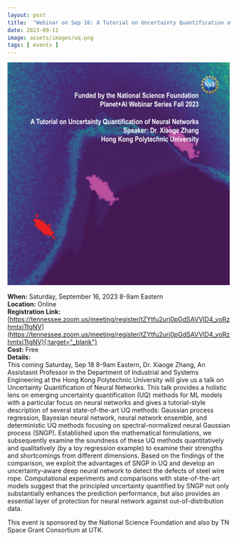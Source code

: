 ```yaml
---
layout: post
title:  "Webinar on Sep 16: A Tutorial on Uncertainty Quantification of Neural Networks"
date: 2023-09-11
image: assets/images/uq.png
tags: [ events ]
---
```

<img width=500 src="/assets/images/uq_zhang.png" class="img-fluid" alt="webinar" />   

**When:** Saturday, September 16, 2023 8-9am Eastern   
**Location:** Online   
**Registration Link:** [https://tennessee.zoom.us/meeting/register/tZYtfu2urj0pGdSAVVlD4_voRzhmtxjTtgNV](https://tennessee.zoom.us/meeting/register/tZYtfu2urj0pGdSAVVlD4_voRzhmtxjTtgNV){:target="_blank"}     
**Cost:** Free  
**Details:**    
This coming Saturday, Sep 18 8-9am Eastern, Dr. Xiaoge Zhang, An Assistasnt Professor in the Department of Industrial and Systems Engineering at the Hong Kong Polytechnic University will give us a talk on Uncertainty Quantification of Neural Networks. This talk provides a holistic lens on emerging uncertainty quantification (UQ) methods for ML models with a particular focus on neural networks and gives a tutorial-style description of several state-of-the-art UQ methods: Gaussian process regression, Bayesian neural network, neural network ensemble, and deterministic UQ methods focusing on spectral-normalized neural Gaussian process (SNGP). Established upon the mathematical formulations, we subsequently examine the soundness of these UQ methods quantitatively and qualitatively (by a toy regression example) to examine their strengths and shortcomings from different dimensions. Based on the findings of the comparison, we exploit the advantages of SNGP in UQ and develop an uncertainty-aware deep neural network to detect the defects of steel wire rope. Computational experiments and comparisons with state-of-the-art models suggest that the principled uncertainty quantified by SNGP not only substantially enhances the prediction performance, but also provides an essential layer of protection for neural network against out-of-distribution data.

This event is sponsored by the National Science Foundation and also by TN Space Grant Consortium at UTK.
<br/>
<br/>
<br/>


